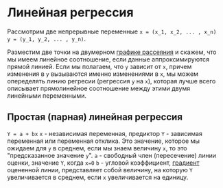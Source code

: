 # Линейная регрессия

Рассмотрим две непрерывные переменные ``` x = (x_1, x_2, ... , x_n)  y = (y_1, y_2, ... , y_n) ```.

Разместим две точки на двумерном [графике рассеяния](https://ru.wikipedia.org/wiki/%D0%94%D0%B8%D0%B0%D0%B3%D1%80%D0%B0%D0%BC%D0%BC%D0%B0_%D1%80%D0%B0%D1%81%D1%81%D0%B5%D1%8F%D0%BD%D0%B8%D1%8F)
 и скажем, что мы имеем линейное соотношение, если данные аппроксимируются прямой линией. Если мы полагаем, что ```y``` зависит от ```x```, причем изменения в ```y``` вызываются именно изменениями в ```x```, мы можем опеределять линию регресии (регрессия ```y``` на ```x```), которая лучше всего описывает прямолинейное соотношение между этими двумя линейными переменными. 
 
 ## Простая (парная) линейная регрессия
 
 ```Y = a + bx```
 ```x``` - независимая переменная, предиктор
 ```Y``` - зависимая переменная или переменная отклика. Это значение, которое мы ожидаем для ```y``` в среднем, если мы знаем величину ```x```, то это "предсказанное значение ```y```".
 ```a``` - свободный член (пересечение) линии оценки, значение ```Y```, когда ```x=0```
 ```b``` - угловой коэффициент, [градиент](http://matica.org.ua/metodichki-i-knigi-po-matematike/metody-optimizatcii-nekrasova-m-g/5-6-proizvodnaia-po-napravleniiu-gradient-linii-urovnia-funktcii) оцененной линии, представляет собой величину, на которую ```Y``` увеличивается в среднем, если ```x``` увеличивается на единицу.

